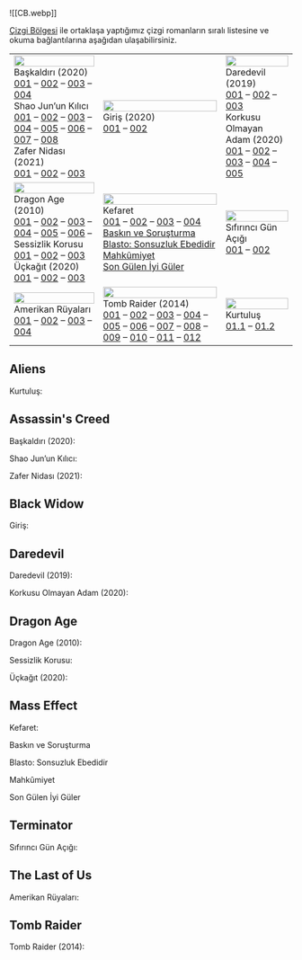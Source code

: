 ![[CB.webp]]

[Çizgi Bölgesi](https://www.cizgibolgesi.com/) ile ortaklaşa yaptığımız çizgi romanların sıralı listesine ve okuma bağlantılarına aşağıdan ulaşabilirsiniz.

<table class="cizgi"> <tbody> <tr> <td><img src="../Görseller/comic_ac.webp" width="100%"><br> Başkaldırı (2020)<br> <a href="https://animusprojesi.com/assassins-creed-baskaldiri-001/">001</a> – <a href="https://animusprojesi.com/assassins-creed-baskaldiri-002/">002</a> – <a href="https://animusprojesi.com/assassins-creed-baskaldiri-003/">003</a> – <a href="https://animusprojesi.com/assassins-creed-baskaldiri-004/">004</a><br> Shao Jun’un Kılıcı<br> <a href="https://animusprojesi.com/assassins-creed-shao-junun-kilici-001/">001</a> – <a href="https://animusprojesi.com/assassins-creed-shao-junun-kilici-002/">002</a> – <a href="https://animusprojesi.com/assassins-creed-shao-junun-kilici-003/">003</a> – <a href="https://animusprojesi.com/assassins-creed-shao-junun-kilici-004/">004</a> – <a href="https://animusprojesi.com/assassins-creed-shao-junun-kilici-005/">005</a> – <a href="https://animusprojesi.com/assassins-creed-shao-junun-kilici-006/">006</a> – <a href="https://animusprojesi.com/assassins-creed-shao-junun-kilici-007/">007</a> – <a href="https://animusprojesi.com/assassins-creed-shao-junun-kilici-008/">008</a><br> Zafer Nidası (2021)<br> <a href="https://animusprojesi.com/assassins-creed-valhalla-zafer-nidasi-001-2021/">001</a> – <a href="https://animusprojesi.com/assassins-creed-valhalla-zafer-nidasi-002-2021/">002</a> – <a href="https://animusprojesi.com/assassins-creed-valhalla-zafer-nidasi-003-2021/">003</a> </td> <td><img src="./Görseller/comic_bw.webp" width="100%"><br> Giriş (2020)<br> <a href="https://animusprojesi.com/marveldan-black-widow-giris-001-2020/">001</a> – <a href="https://animusprojesi.com/marveldan-black-widow-giris-002-2020/">002</a> </td><td><img src="/Görseller/comic_daredevil.webp" width="100%"><br> Daredevil (2019)<br> <a href="https://animusprojesi.com/daredevil-001-2020/">001</a> – <a href="https://animusprojesi.com/daredevil-002-2020/">002</a> – <a href="https://animusprojesi.com/daredevil-003-2020/">003</a><br> Korkusu Olmayan Adam (2020)<br> <a href="https://animusprojesi.com/korkusu-olmayan-adam-001-2020/">001</a> – <a href="https://animusprojesi.com/korkusu-olmayan-adam-002-2020/">002</a> – <a href="https://animusprojesi.com/korkusu-olmayan-adam-003-2020/">003</a> – <a href="https://animusprojesi.com/korkusu-olmayan-adam-004-2020/">004</a> – <a href="https://animusprojesi.com/korkusu-olmayan-adam-005-2020/">005</a> </td> </tr> <tr><td><img src="Görseller/comic_da.webp" width="100%"><br> Dragon Age (2010)<br> <a href="https://www.cizgibolgesi.com/2022/06/dragon-age-01.html">001</a> – <a href="https://www.cizgibolgesi.com/2022/06/dragon-age-02.html">002</a> – <a href="https://www.cizgibolgesi.com/2022/06/dragon-age-03.html">003</a> – <a href="https://www.cizgibolgesi.com/2022/06/dragon-age-04.html">004</a> – <a href="https://www.cizgibolgesi.com/2022/06/dragon-age-05.html">005</a> – <a href="https://www.cizgibolgesi.com/2022/06/dragon-age-06.html">006</a> –<br> Sessizlik Korusu<br> <a href="https://animusprojesi.com/dragon-age-sessizlik-korusu-001/">001</a> – <a href="https://animusprojesi.com/dragon-age-sessizlik-korusu-002/">002</a> – <a href="https://animusprojesi.com/dragon-age-sessizlik-korusu-003/">003</a><br> Üçkağıt (2020)<br> <a href="https://animusprojesi.com/dragon-age-uckagit-001/">001</a> – <a href="https://animusprojesi.com/dragon-age-uckagit-002/">002</a> – <a href="https://animusprojesi.com/dragon-age-uckagit-003/">003</a> </td><td><img src="../Görseller/comic_me.webp" width="100%"><br> Kefaret<br> <a href="https://animusprojesi.com/mass-effect-kefaret/">001</a> – <a href="https://animusprojesi.com/mass-effect-kefaret-002/">002</a> – <a href="https://animusprojesi.com/mass-effect-kefaret-003/">003</a> – <a href="https://animusprojesi.com/mass-effect-kefaret-004/">004</a><br> <a href="https://animusprojesi.com/mass-effect-baskin-ve-sorusturma/">Baskın ve Soruşturma</a><br> <a href="https://animusprojesi.com/mass-effect-blasto-sonsuzluk-ebedidir/">Blasto: Sonsuzluk Ebedidir</a><br> <a href="https://animusprojesi.com/mass-effect-mahkumiyet/">Mahkûmiyet</a><br> <a href="https://animusprojesi.com/mass-effect-son-gulen-iyi-guler/">Son Gülen İyi Güler</a> </td> <td><img src="../Görseller/comic_terminator.webp" width="100%"><br> Sıfırıncı Gün Açığı<br> <a href="https://animusprojesi.com/terminator-sifirinci-gun-acigi-birinci-bolum/">001</a> – <a href="https://animusprojesi.com/terminator-sifirinci-gun-acigi-ikinci-bolum/">002</a> </td> </tr> <tr><td><img src="../Görseller/comic_tlou.webp" width="100%"><br> Amerikan Rüyaları<br> <a href="https://animusprojesi.com/the-last-of-us-amerikan-ruyalari-001/">001</a> – <a href="https://animusprojesi.com/the-last-of-us-amerikan-ruyalari-002/">002</a> – <a href="https://animusprojesi.com/the-last-of-us-amerikan-ruyalari-003/">003</a> – <a href="https://animusprojesi.com/the-last-of-us-amerikan-ruyalari-004/">004</a> </td><td><img src="../Görseller/comic_tr.webp" width="100%"><br> Tomb Raider (2014)<br> <a href="https://animusprojesi.com/tomb-raider-001/">001</a> – <a href="https://animusprojesi.com/tomb-raider-002/">002</a> – <a href="https://animusprojesi.com/tomb-raider-3/">003</a> – <a href="https://animusprojesi.com/tomb-raider-4/">004</a> – <a href="https://animusprojesi.com/tomb-raider-005/">005</a> – <a href="https://animusprojesi.com/tomb-raider-006/">006</a> – <a href="https://animusprojesi.com/tomb-raider-007/">007</a> – <a href="https://animusprojesi.com/tomb-raider-008/">008</a> – <a href="https://animusprojesi.com/tomb-raider-009/">009</a> – <a href="https://animusprojesi.com/tomb-raider-10/">010</a> – <a href="https://animusprojesi.com/tomb-raider-011/">011</a> – <a href="https://animusprojesi.com/tomb-raider-012/">012</a> </td><td><img src="../Görseller/comic_aliens.webp" width="100%"><br> Kurtuluş<br> <a href="https://www.cizgibolgesi.com/2022/06/yaratklar-kurtulus-01.html">01.1</a> – <a href="https://animusprojesi.com/yaratiklar-kurtulus-01-2/">01.2</a> </td> </tr> </tbody> </table>

## Aliens
Kurtuluş:

## Assassin's Creed

Başkaldırı (2020): 

Shao Jun’un Kılıcı:

Zafer Nidası (2021):

## Black Widow
Giriş: 

## Daredevil
Daredevil (2019): 

Korkusu Olmayan Adam (2020): 

## Dragon Age

Dragon Age (2010): 

Sessizlik Korusu: 

Üçkağıt (2020): 

## Mass Effect
Kefaret: 

Baskın ve Soruşturma

Blasto: Sonsuzluk Ebedidir

Mahkûmiyet

Son Gülen İyi Güler

## Terminator
Sıfırıncı Gün Açığı: 

## The Last of Us
Amerikan Rüyaları: 

## Tomb Raider
Tomb Raider (2014): 